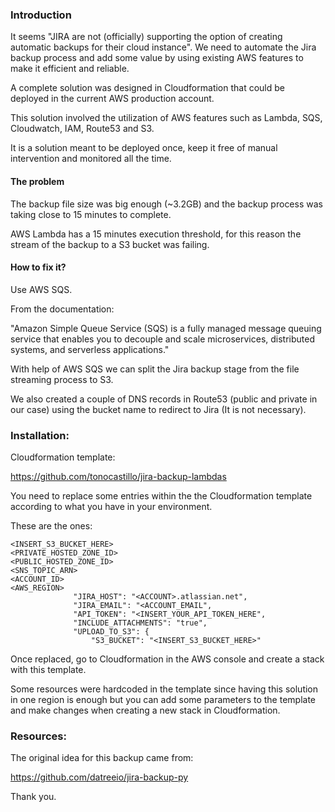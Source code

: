 

### Introduction
It seems "JIRA are not (officially) supporting the option of creating automatic backups for their cloud instance".
We need to automate the Jira backup process and add some value by using existing AWS features to make it efficient and reliable.

A complete solution was designed in Cloudformation that could be deployed in the current AWS production account.

This solution involved the utilization of AWS features such as Lambda, SQS, Cloudwatch, IAM, Route53 and S3.

It is a solution meant to be deployed once, keep it free of manual intervention and monitored all the time.

#### The problem
The backup file size was big enough (~3.2GB) and the backup process was taking close to 15 minutes to complete.

AWS Lambda has a 15 minutes execution threshold, for this reason the stream of the backup to a S3 bucket was failing.

#### How to fix it?
Use AWS SQS.

From the documentation:

"Amazon Simple Queue Service (SQS) is a fully managed message queuing service that enables you to decouple and scale microservices, distributed systems, and serverless applications."

With help of AWS SQS we can split the Jira backup stage from the file streaming process to S3.

We also created a couple of DNS records in Route53 (public and private in our case) using the bucket name to redirect to Jira (It is not necessary). 


### Installation:


Cloudformation template:

https://github.com/tonocastillo/jira-backup-lambdas

You need to replace some entries within the the Cloudformation template according to what you have in your environment.

These are the ones:

```
<INSERT_S3_BUCKET_HERE>
<PRIVATE_HOSTED_ZONE_ID>
<PUBLIC_HOSTED_ZONE_ID>
<SNS_TOPIC_ARN>
<ACCOUNT_ID>
<AWS_REGION>
              "JIRA_HOST": "<ACCOUNT>.atlassian.net",
              "JIRA_EMAIL": "<ACCOUNT_EMAIL",
              "API_TOKEN": "<INSERT_YOUR_API_TOKEN_HERE",
              "INCLUDE_ATTACHMENTS": "true",
              "UPLOAD_TO_S3": {
                  "S3_BUCKET": "<INSERT_S3_BUCKET_HERE>"
```
Once replaced, go to Cloudformation in the AWS console and create a stack with this template.

Some resources were hardcoded in the template since having this solution in one region is enough but you can add some parameters to the template and make changes when creating a new stack in Cloudformation.


### Resources:

The original idea for this backup came from:

https://github.com/datreeio/jira-backup-py

Thank you.
